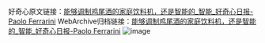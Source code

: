 好奇心原文链接：[能够调制鸡尾酒的家庭饮料机，还是智能的_智能_好奇心日报-Paolo Ferrarini](https://www.qdaily.com/articles/8756.html)
WebArchive归档链接：[能够调制鸡尾酒的家庭饮料机，还是智能的_智能_好奇心日报-Paolo Ferrarini](http://web.archive.org/web/20160802161203/http://www.qdaily.com/articles/8756.html)
![image](http://ww3.sinaimg.cn/large/007d5XDply1g3vdqugaghj30u02qo7wh)